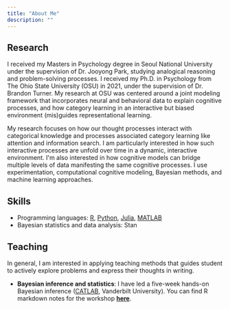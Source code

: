 ```yaml
---
title: "About Me"
description: ""
---
```


## Research
I received my Masters in Psychology degree in Seoul National University under the supervision of Dr. Jooyong Park, studying analogical reasoning and problem-solving processes. I received my Ph.D. in Psychology from The Ohio State University (OSU) in 2021, under the supervision of Dr. Brandon Turner. My research at OSU was centered around a joint modeling framework that incorporates neural and behavioral data to explain cognitive processes, and how category learning in an interactive but biased environment (mis)guides representational learning.

My research focuses on how our thought processes interact with categorical knowledge and processes associated category learning like attention and information search. I am particularly interested in how such interactive processes are unfold over time in a dynamic, interactive environment. I'm also interested in how cognitive models can bridge multiple levels of data manifesting the same cognitive processes. I use experimentation, computational cognitive modeling, Bayesian methods, and machine learning approaches.

## Skills
 * Programming languages: [R](https://www.r-project.org/), [Python](https://www.python.org/), [Julia](https://julialang.org/), [MATLAB](https://www.mathworks.com/products/matlab.html)
 * Bayesian statistics and data analysis: Stan


## Teaching
In general, I am interested in applying teaching methods that guides student to actively explore problems and express their thoughts in writing.

 * **Bayesian inference and statistics**: I have led a five-week hands-on Bayesian inference ([CATLAB](http://catlab.psy.vanderbilt.edu/), Vanderbilt University). You can find R markdown notes for the workshop [**here**](https://github.com/giwonbahg/handson-bayes/tree/main).